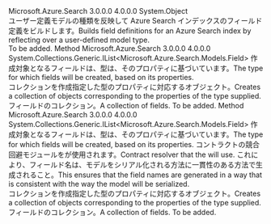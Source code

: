 <Type Name="FieldBuilder" FullName="Microsoft.Azure.Search.FieldBuilder">
  <TypeSignature Language="C#" Value="public static class FieldBuilder" />
  <TypeSignature Language="ILAsm" Value=".class public auto ansi abstract sealed beforefieldinit FieldBuilder extends System.Object" />
  <TypeSignature Language="DocId" Value="T:Microsoft.Azure.Search.FieldBuilder" />
  <TypeSignature Language="VB.NET" Value="Public Class FieldBuilder" />
  <TypeSignature Language="F#" Value="type FieldBuilder = class" />
  <AssemblyInfo>
    <AssemblyName>Microsoft.Azure.Search</AssemblyName>
    <AssemblyVersion>3.0.0.0</AssemblyVersion>
    <AssemblyVersion>4.0.0.0</AssemblyVersion>
  </AssemblyInfo>
  <Base>
    <BaseTypeName>System.Object</BaseTypeName>
  </Base>
  <Interfaces />
  <Docs>
    <summary>
            <span data-ttu-id="d37c1-101">ユーザー定義モデルの種類を反映して Azure Search インデックスのフィールド定義をビルドします。</span><span class="sxs-lookup"><span data-stu-id="d37c1-101">Builds field definitions for an Azure Search index by reflecting over a user-defined model type.</span></span>
            </summary>
    <remarks>To be added.</remarks>
  </Docs>
  <Members>
    <Member MemberName="BuildForType&lt;T&gt;">
      <MemberSignature Language="C#" Value="public static System.Collections.Generic.IList&lt;Microsoft.Azure.Search.Models.Field&gt; BuildForType&lt;T&gt; ();" />
      <MemberSignature Language="ILAsm" Value=".method public static hidebysig class System.Collections.Generic.IList`1&lt;class Microsoft.Azure.Search.Models.Field&gt; BuildForType&lt;T&gt;() cil managed" />
      <MemberSignature Language="DocId" Value="M:Microsoft.Azure.Search.FieldBuilder.BuildForType``1" />
      <MemberSignature Language="VB.NET" Value="Public Shared Function BuildForType(Of T) () As IList(Of Field)" />
      <MemberSignature Language="F#" Value="static member BuildForType : unit -&gt; System.Collections.Generic.IList&lt;Microsoft.Azure.Search.Models.Field&gt;" Usage="Microsoft.Azure.Search.FieldBuilder.BuildForType " />
      <MemberType>Method</MemberType>
      <AssemblyInfo>
        <AssemblyName>Microsoft.Azure.Search</AssemblyName>
        <AssemblyVersion>3.0.0.0</AssemblyVersion>
        <AssemblyVersion>4.0.0.0</AssemblyVersion>
      </AssemblyInfo>
      <ReturnValue>
        <ReturnType>System.Collections.Generic.IList&lt;Microsoft.Azure.Search.Models.Field&gt;</ReturnType>
      </ReturnValue>
      <TypeParameters>
        <TypeParameter Name="T" />
      </TypeParameters>
      <Parameters />
      <Docs>
        <typeparam name="T">
            <span data-ttu-id="d37c1-102">作成対象となるフィールドは、型は、そのプロパティに基づいています。</span><span class="sxs-lookup"><span data-stu-id="d37c1-102">The type for which fields will be created, based on its properties.</span></span>
            </typeparam>
        <summary>
            <span data-ttu-id="d37c1-103">コレクションを作成<see cref="T:Microsoft.Azure.Search.Models.Field" />指定した型のプロパティに対応するオブジェクト。</span><span class="sxs-lookup"><span data-stu-id="d37c1-103">Creates a collection of <see cref="T:Microsoft.Azure.Search.Models.Field" /> objects corresponding to the properties of the type supplied.</span></span>
            </summary>
        <returns><span data-ttu-id="d37c1-104">フィールドのコレクション。</span><span class="sxs-lookup"><span data-stu-id="d37c1-104">A collection of fields.</span></span></returns>
        <remarks>To be added.</remarks>
      </Docs>
    </Member>
    <Member MemberName="BuildForType&lt;T&gt;">
      <MemberSignature Language="C#" Value="public static System.Collections.Generic.IList&lt;Microsoft.Azure.Search.Models.Field&gt; BuildForType&lt;T&gt; (Newtonsoft.Json.Serialization.IContractResolver contractResolver);" />
      <MemberSignature Language="ILAsm" Value=".method public static hidebysig class System.Collections.Generic.IList`1&lt;class Microsoft.Azure.Search.Models.Field&gt; BuildForType&lt;T&gt;(class Newtonsoft.Json.Serialization.IContractResolver contractResolver) cil managed" />
      <MemberSignature Language="DocId" Value="M:Microsoft.Azure.Search.FieldBuilder.BuildForType``1(Newtonsoft.Json.Serialization.IContractResolver)" />
      <MemberSignature Language="VB.NET" Value="Public Shared Function BuildForType(Of T) (contractResolver As IContractResolver) As IList(Of Field)" />
      <MemberSignature Language="F#" Value="static member BuildForType : Newtonsoft.Json.Serialization.IContractResolver -&gt; System.Collections.Generic.IList&lt;Microsoft.Azure.Search.Models.Field&gt;" Usage="Microsoft.Azure.Search.FieldBuilder.BuildForType contractResolver" />
      <MemberType>Method</MemberType>
      <AssemblyInfo>
        <AssemblyName>Microsoft.Azure.Search</AssemblyName>
        <AssemblyVersion>3.0.0.0</AssemblyVersion>
        <AssemblyVersion>4.0.0.0</AssemblyVersion>
      </AssemblyInfo>
      <ReturnValue>
        <ReturnType>System.Collections.Generic.IList&lt;Microsoft.Azure.Search.Models.Field&gt;</ReturnType>
      </ReturnValue>
      <TypeParameters>
        <TypeParameter Name="T" />
      </TypeParameters>
      <Parameters>
        <Parameter Name="contractResolver" Type="Newtonsoft.Json.Serialization.IContractResolver" />
      </Parameters>
      <Docs>
        <typeparam name="T">
            <span data-ttu-id="d37c1-105">作成対象となるフィールドは、型は、そのプロパティに基づいています。</span><span class="sxs-lookup"><span data-stu-id="d37c1-105">The type for which fields will be created, based on its properties.</span></span>
            </typeparam>
        <param name="contractResolver">
            <span data-ttu-id="d37c1-106">コントラクトの競合回避モジュールを<see cref="T:Microsoft.Azure.Search.SearchIndexClient" />が使用されます。</span><span class="sxs-lookup"><span data-stu-id="d37c1-106">Contract resolver that the <see cref="T:Microsoft.Azure.Search.SearchIndexClient" /> will use.</span></span>
            <span data-ttu-id="d37c1-107">これにより、フィールド名は、モデルをシリアル化される方法に一貫性のある方法で生成されること。</span><span class="sxs-lookup"><span data-stu-id="d37c1-107">This ensures that the field names are generated in a way that is consistent with the way the model will be serialized.</span></span>
            </param>
        <summary>
            <span data-ttu-id="d37c1-108">コレクションを作成<see cref="T:Microsoft.Azure.Search.Models.Field" />指定した型のプロパティに対応するオブジェクト。</span><span class="sxs-lookup"><span data-stu-id="d37c1-108">Creates a collection of <see cref="T:Microsoft.Azure.Search.Models.Field" /> objects corresponding to the properties of the type supplied.</span></span>
            </summary>
        <returns><span data-ttu-id="d37c1-109">フィールドのコレクション。</span><span class="sxs-lookup"><span data-stu-id="d37c1-109">A collection of fields.</span></span></returns>
        <remarks>To be added.</remarks>
      </Docs>
    </Member>
  </Members>
</Type>